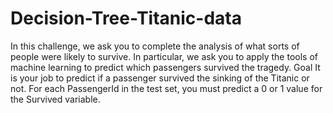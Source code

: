 # Decision-Tree-Titanic-data
In this challenge, we ask you to complete the analysis of what sorts of people were likely to survive.
In particular, we ask you to apply the tools of machine learning to predict which passengers survived the tragedy.
Goal
It is your job to predict if a passenger survived the sinking of the Titanic or not. 
For each PassengerId in the test set, you must predict a 0 or 1 value for the Survived variable.

